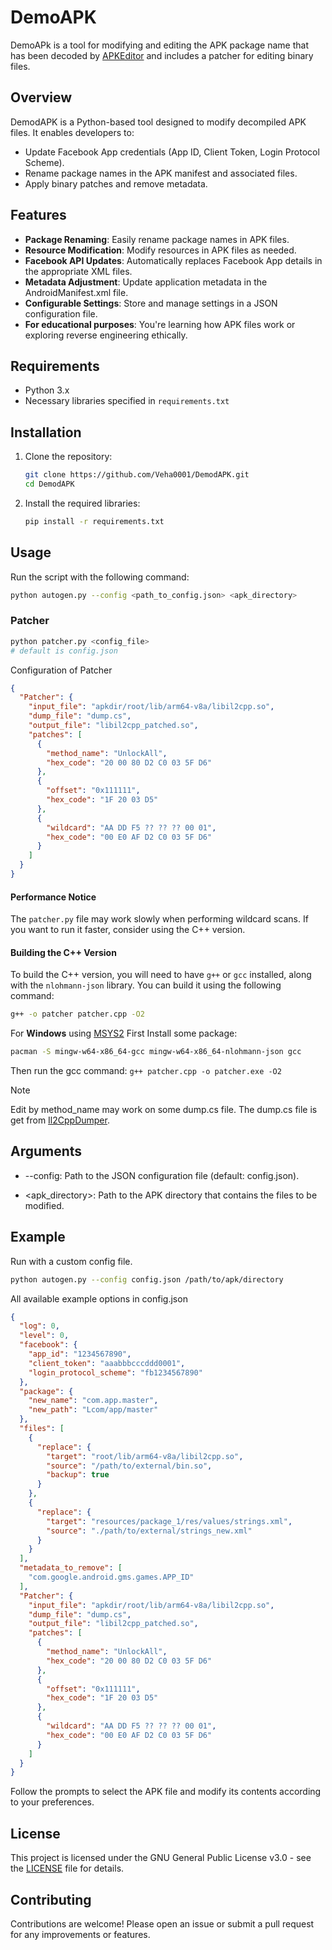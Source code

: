 # DemoAPK

DemoAPk is a tool for modifying and editing the APK package name that has been decoded by [APKEditor](https://github.com/REAndroid/APKEditor) and includes a patcher for editing binary files.

## Overview

DemodAPK is a Python-based tool designed to modify decompiled APK files. It enables developers to:

- Update Facebook App credentials (App ID, Client Token, Login Protocol Scheme).
- Rename package names in the APK manifest and associated files.
- Apply binary patches and remove metadata.

## Features

- **Package Renaming**: Easily rename package names in APK files.
- **Resource Modification**: Modify resources in APK files as needed.
- **Facebook API Updates**: Automatically replaces Facebook App details in the appropriate XML files.
- **Metadata Adjustment**: Update application metadata in the AndroidManifest.xml file.
- **Configurable Settings**: Store and manage settings in a JSON configuration file.
- **For educational purposes**: You're learning how APK files work or exploring reverse engineering ethically.

## Requirements

- Python 3.x
- Necessary libraries specified in `requirements.txt`

## Installation

1. Clone the repository:
   ```bash
   git clone https://github.com/Veha0001/DemodAPK.git
   cd DemodAPK
   ```
2. Install the required libraries:
   ```bash
   pip install -r requirements.txt
   ```

## Usage

Run the script with the following command:

```bash
python autogen.py --config <path_to_config.json> <apk_directory>
```

### Patcher

```bash
python patcher.py <config_file>
# default is config.json
```

Configuration of Patcher

```json
{
  "Patcher": {
    "input_file": "apkdir/root/lib/arm64-v8a/libil2cpp.so",
    "dump_file": "dump.cs",
    "output_file": "libil2cpp_patched.so",
    "patches": [
      {
        "method_name": "UnlockAll",
        "hex_code": "20 00 80 D2 C0 03 5F D6"
      },
      {
        "offset": "0x111111",
        "hex_code": "1F 20 03 D5"
      },
      {
        "wildcard": "AA DD F5 ?? ?? ?? 00 01",
        "hex_code": "00 E0 AF D2 C0 03 5F D6"
      }
    ]
  }
}
```

#### Performance Notice

The `patcher.py` file may work slowly when performing wildcard scans. If you want to run it faster, consider using the C++ version.

#### Building the C++ Version

To build the C++ version, you will need to have `g++` or `gcc` installed, along with the `nlohmann-json` library. You can build it using the following command:

```bash
g++ -o patcher patcher.cpp -O2
```

For **Windows** using [MSYS2](https://www.msys2.org/) First Install some package:

```bash
pacman -S mingw-w64-x86_64-gcc mingw-w64-x86_64-nlohmann-json gcc
```

Then run the gcc command: `g++ patcher.cpp -o patcher.exe -O2`

> [!NOTE]
> Edit by method_name may work on some dump.cs file.
> The dump.cs file is get from [Il2CppDumper](https://github.com/Perfare/Il2CppDumper).

## Arguments

- --config: Path to the JSON configuration file (default: config.json).

- <apk_directory>: Path to the APK directory that contains the files to be modified.

## Example

Run with a custom config file.

```bash
python autogen.py --config config.json /path/to/apk/directory
```

All available example options in config.json

```json
{
  "log": 0,
  "level": 0,
  "facebook": {
    "app_id": "1234567890",
    "client_token": "aaabbbcccddd0001",
    "login_protocol_scheme": "fb1234567890"
  },
  "package": {
    "new_name": "com.app.master",
    "new_path": "Lcom/app/master"
  },
  "files": [
    {
      "replace": {
        "target": "root/lib/arm64-v8a/libil2cpp.so",
        "source": "/path/to/external/bin.so",
        "backup": true
      }
    },
    {
      "replace": {
        "target": "resources/package_1/res/values/strings.xml",
        "source": "./path/to/external/strings_new.xml"
      }
    }
  ],
  "metadata_to_remove": [
    "com.google.android.gms.games.APP_ID"
  ],
  "Patcher": {
    "input_file": "apkdir/root/lib/arm64-v8a/libil2cpp.so",
    "dump_file": "dump.cs",
    "output_file": "libil2cpp_patched.so",
    "patches": [
      {
        "method_name": "UnlockAll",
        "hex_code": "20 00 80 D2 C0 03 5F D6"
      },
      {
        "offset": "0x111111",
        "hex_code": "1F 20 03 D5"
      },
      {
        "wildcard": "AA DD F5 ?? ?? ?? 00 01",
        "hex_code": "00 E0 AF D2 C0 03 5F D6"
      }
    ]
  }
}
```

Follow the prompts to select the APK file and modify its contents according to your preferences.

## License

This project is licensed under the GNU General Public License v3.0 - see the [LICENSE](LICENSE) file for details.

## Contributing

Contributions are welcome! Please open an issue or submit a pull request for any improvements or features.

<!--
## Acknowledgements

- Thanks to all contributors and open-source projects that made this tool possible.
-->
